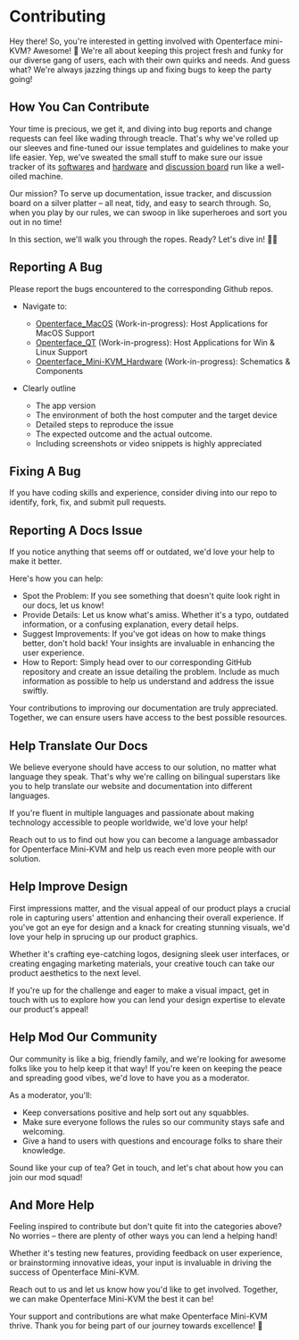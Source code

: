 # Contributing

Hey there! So, you're interested in getting involved with Openterface mini-KVM? Awesome! 🚀 We're all about keeping this project fresh and funky for our diverse gang of users, each with their own quirks and needs. And guess what? We're always jazzing things up and fixing bugs to keep the party going!

## How You Can Contribute

Your time is precious, we get it, and diving into bug reports and change requests can feel like wading through treacle. That's why we've rolled up our sleeves and fine-tuned our issue templates and guidelines to make your life easier. Yep, we've sweated the small stuff to make sure our issue tracker of its [softwares](/quick-start/#install-host-application) and [hardware](https://github.com/TechxArtisan/Openterface_Mini-KVM_Hardware) and [discussion board](https://github.com/TechxArtisanStudio/Openterface/discussions) run like a well-oiled machine.

Our mission? To serve up documentation, issue tracker, and discussion board on a silver platter – all neat, tidy, and easy to search through. So, when you play by our rules, we can swoop in like superheroes and sort you out in no time!

In this section, we'll walk you through the ropes. Ready? Let's dive in! 🏊‍♂️

## Reporting A Bug

Please report the bugs encountered to the corresponding Github repos.

- Navigate to: 
    - [Openterface_MacOS](https://github.com/TechxArtisan/Openterface_MacOS) (Work-in-progress): Host Applications for MacOS Support
    - [Openterface_QT](https://github.com/TechxArtisan/Openterface_QT) (Work-in-progress): Host Applications for Win & Linux Support
    - [Openterface_Mini-KVM_Hardware](https://github.com/TechxArtisan/Openterface_Mini-KVM_Hardware
    ) (Work-in-progress): Schematics & Components

- Clearly outline
    - The app version
    - The environment of both the host computer and the target device
    - Detailed steps to reproduce the issue
    - The expected outcome and the actual outcome. 
    - Including screenshots or video snippets is highly appreciated

## Fixing A Bug
If you have coding skills and experience, consider diving into our repo to identify, fork, fix, and submit pull requests.

## Reporting A Docs Issue

If you notice anything that seems off or outdated, we'd love your help to make it better.

Here's how you can help:
- Spot the Problem: If you see something that doesn't quite look right in our docs, let us know!
- Provide Details: Let us know what's amiss. Whether it's a typo, outdated information, or a confusing explanation, every detail helps.
- Suggest Improvements: If you've got ideas on how to make things better, don't hold back! Your insights are invaluable in enhancing the user experience.
- How to Report: Simply head over to our corresponding GitHub repository and create an issue detailing the problem. Include as much information as possible to help us understand and address the issue swiftly.

Your contributions to improving our documentation are truly appreciated. Together, we can ensure users have access to the best possible resources.

## Help Translate Our Docs

We believe everyone should have access to our solution, no matter what language they speak. That's why we're calling on bilingual superstars like you to help translate our website and documentation into different languages.

If you're fluent in multiple languages and passionate about making technology accessible to people worldwide, we'd love your help!

Reach out to us to find out how you can become a language ambassador for Openterface Mini-KVM and help us reach even more people with our solution.

## Help Improve Design
First impressions matter, and the visual appeal of our product plays a crucial role in capturing users' attention and enhancing their overall experience. If you've got an eye for design and a knack for creating stunning visuals, we'd love your help in sprucing up our product graphics.

Whether it's crafting eye-catching logos, designing sleek user interfaces, or creating engaging marketing materials, your creative touch can take our product aesthetics to the next level.

If you're up for the challenge and eager to make a visual impact, get in touch with us to explore how you can lend your design expertise to elevate our product's appeal!

## Help Mod Our Community

Our community is like a big, friendly family, and we're looking for awesome folks like you to help keep it that way! If you're keen on keeping the peace and spreading good vibes, we'd love to have you as a moderator.

As a moderator, you'll:

- Keep conversations positive and help sort out any squabbles.
- Make sure everyone follows the rules so our community stays safe and welcoming.
- Give a hand to users with questions and encourage folks to share their knowledge.

Sound like your cup of tea? Get in touch, and let's chat about how you can join our mod squad!

## And More Help
Feeling inspired to contribute but don't quite fit into the categories above? No worries – there are plenty of other ways you can lend a helping hand!

Whether it's testing new features, providing feedback on user experience, or brainstorming innovative ideas, your input is invaluable in driving the success of Openterface Mini-KVM.

Reach out to us and let us know how you'd like to get involved. Together, we can make Openterface Mini-KVM the best it can be!

Your support and contributions are what make Openterface Mini-KVM thrive. Thank you for being part of our journey towards excellence! 🚀